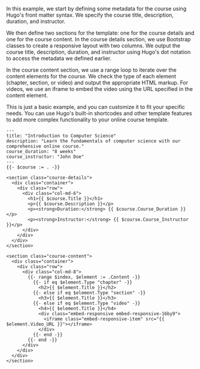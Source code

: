 In this example, we start by defining some metadata for the course using Hugo's front matter syntax. We specify the course title, description, 
duration, and instructor.

We then define two sections for the template: one for the course details and one for the course content. In the course details section, we use 
Bootstrap classes to create a responsive layout with two columns. We output the course title, description, duration, and instructor using Hugo's dot 
notation to access the metadata we defined earlier.

In the course content section, we use a range loop to iterate over the content elements for the course. We check the type of each element (chapter, 
section, or video) and output the appropriate HTML markup. For videos, we use an iframe to embed the video using the URL specified in the content 
element.

This is just a basic example, and you can customize it to fit your specific needs. You can use Hugo's built-in shortcodes and other template features 
to add more complex functionality to your online course template.


```
---
title: "Introduction to Computer Science"
description: "Learn the fundamentals of computer science with our comprehensive online course."
course_duration: "8 weeks"
course_instructor: "John Doe"
---
{{- $course := . -}}

<section class="course-details">
  <div class="container">
    <div class="row">
      <div class="col-md-6">
        <h1>{{ $course.Title }}</h1>
        <p>{{ $course.Description }}</p>
        <p><strong>Duration:</strong> {{ $course.Course_Duration }}</p>
        <p><strong>Instructor:</strong> {{ $course.Course_Instructor }}</p>
      </div>
    </div>
  </div>
</section>

<section class="course-content">
  <div class="container">
    <div class="row">
      <div class="col-md-8">
        {{- range $index, $element := .Content -}}
          {{- if eq $element.Type "chapter" -}}
            <h2>{{ $element.Title }}</h2>
          {{- else if eq $element.Type "section" -}}
            <h3>{{ $element.Title }}</h3>
          {{- else if eq $element.Type "video" -}}
            <h4>{{ $element.Title }}</h4>
            <div class="embed-responsive embed-responsive-16by9">
              <iframe class="embed-responsive-item" src="{{ $element.Video_URL }}"></iframe>
            </div>
          {{- end -}}
        {{- end -}}
      </div>
    </div>
  </div>
</section>
```
